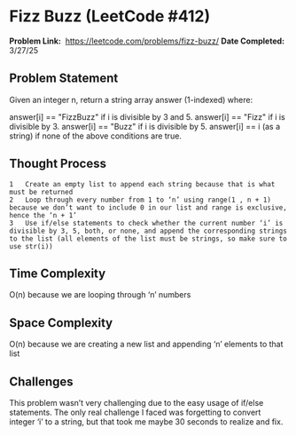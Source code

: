# Fizz Buzz (LeetCode #412)
**Problem Link:**  https://leetcode.com/problems/fizz-buzz/
**Date Completed:** 3/27/25

## Problem Statement
Given an integer n, return a string array answer (1-indexed) where:

answer[i] == "FizzBuzz" if i is divisible by 3 and 5.
answer[i] == "Fizz" if i is divisible by 3.
answer[i] == "Buzz" if i is divisible by 5.
answer[i] == i (as a string) if none of the above conditions are true.


## Thought Process
	1	Create an empty list to append each string because that is what must be returned 
	2	Loop through every number from 1 to ‘n’ using range(1 , n + 1) because we don’t want to include 0 in our list and range is exclusive, hence the ‘n + 1’
	3	Use if/else statements to check whether the current number ‘i’ is divisible by 3, 5, both, or none, and append the corresponding strings to the list (all elements of the list must be strings, so make sure to use str(i))

## Time Complexity
O(n) because we are looping through ‘n’ numbers

## Space Complexity
O(n) because we are creating a new list and appending ‘n’ elements to that list

## Challenges
This problem wasn’t very challenging due to the easy usage of if/else statements. The only real challenge I faced was forgetting to convert integer ‘i’ to a string, but that took me maybe 30 seconds to realize and fix. 
